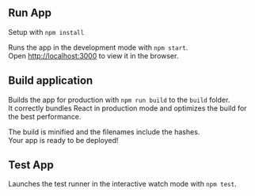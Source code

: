 
## Run App

Setup with `npm install`

Runs the app in the development mode with `npm start`.<br>
Open [http://localhost:3000](http://localhost:3000) to view it in the browser.

## Build application

Builds the app for production with `npm run build` to the `build` folder.<br>
It correctly bundles React in production mode and optimizes the build for the best performance.

The build is minified and the filenames include the hashes.<br>
Your app is ready to be deployed!

## Test App

Launches the test runner in the interactive watch mode with `npm test`.<br>
